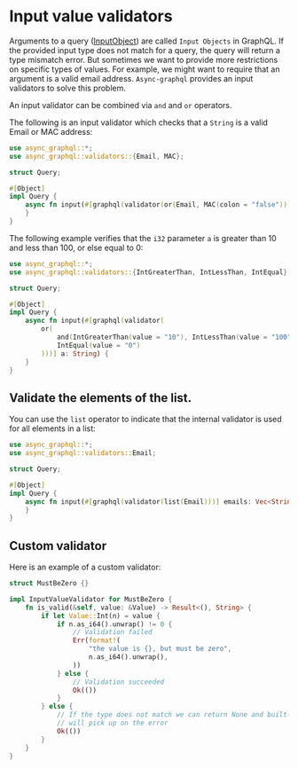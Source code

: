 # Input value validators


Arguments to a query ([InputObject](define_input_object.md)) are called `Input Objects` in GraphQL. If the provided input type does not match for a query, the query will return a type mismatch error. But sometimes we want to provide more restrictions on specific types of values. For example, we might want to require that an argument is a valid email address. `Async-graphql` provides an input validators to solve this problem.

An input validator can be combined via `and` and `or` operators.

The following is an input validator which checks that a `String` is a valid Email or MAC address:


```rust
use async_graphql::*;
use async_graphql::validators::{Email, MAC};

struct Query;

#[Object]
impl Query {
    async fn input(#[graphql(validator(or(Email, MAC(colon = "false"))))] a: String) {
    }
}
```

The following example verifies that the `i32` parameter `a` is greater than 10 and less than 100, or else equal to 0:

```rust
use async_graphql::*;
use async_graphql::validators::{IntGreaterThan, IntLessThan, IntEqual};

struct Query;

#[Object]
impl Query {
    async fn input(#[graphql(validator(
        or(
            and(IntGreaterThan(value = "10"), IntLessThan(value = "100")),
            IntEqual(value = "0")
        )))] a: String) {
    }
}
```

## Validate the elements of the list.

You can use the `list` operator to indicate that the internal validator is used for all elements in a list:

```rust
use async_graphql::*;
use async_graphql::validators::Email;

struct Query;

#[Object]
impl Query {
    async fn input(#[graphql(validator(list(Email)))] emails: Vec<String>) {
    }
}
```

## Custom validator

Here is an example of a custom validator:

```rust
struct MustBeZero {}

impl InputValueValidator for MustBeZero {
    fn is_valid(&self, value: &Value) -> Result<(), String> {
        if let Value::Int(n) = value {
            if n.as_i64().unwrap() != 0 {
                // Validation failed
                Err(format!(
                    "the value is {}, but must be zero",
                    n.as_i64().unwrap(),
                ))
            } else {
                // Validation succeeded
                Ok(())
            }
        } else {
            // If the type does not match we can return None and built-in validations
            // will pick up on the error
            Ok(())
        }
    }
}
```
